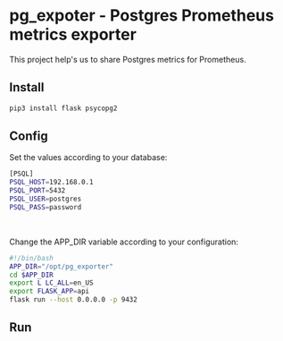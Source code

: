 <h1>pg_expoter - Postgres Prometheus metrics exporter</h1>
This project help's us to share Postgres metrics for Prometheus.

## Install
```bash
pip3 install flask psycopg2 
```

## Config
Set the values according to your database:
```bash
[PSQL]
PSQL_HOST=192.168.0.1
PSQL_PORT=5432
PSQL_USER=postgres
PSQL_PASS=password
```
</br>

Change the APP_DIR variable according to your configuration:
```bash
#!/bin/bash
APP_DIR="/opt/pg_exporter"
cd $APP_DIR
export L LC_ALL=en_US
export FLASK_APP=api
flask run --host 0.0.0.0 -p 9432
```
## Run